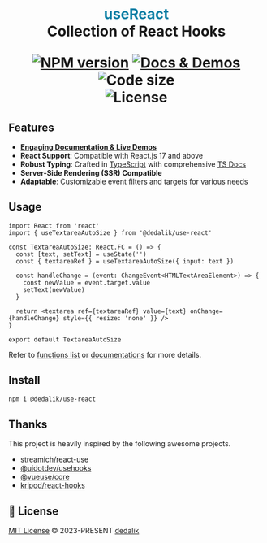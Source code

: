 <h1 align="center">
<span style="color:rgb(8, 126, 164)">useReact</span>
<br>
Collection of React Hooks
</p>

<p align="center">
<a href="https://www.npmjs.com/package/@dedalik/use-react" target="__blank"><img src="https://img.shields.io/npm/v/%40dedalik%2Fuse-react" alt="NPM version"></a>
<a href="https://usereact.org" target="__blank"><img src="https://img.shields.io/badge/documents%20&%20demos-8A2BE2" alt="Docs & Demos"></a>
<img alt="Code size" src="https://img.shields.io/github/languages/code-size/dedalik/use-react">
<br />
<img alt="License" src="https://img.shields.io/github/license/dedalik/use-react">

</p>

## Features

- [**Engaging Documentation & Live Demos**](https://usereact.org)
- **React Support**: Compatible with React.js 17 and above
- **Robust Typing**: Crafted in [TypeScript](https://www.typescriptlang.org/) with comprehensive [TS Docs](https://github.com/microsoft/tsdoc)
- **Server-Side Rendering (SSR) Compatible**
- **Adaptable**: Customizable event filters and targets for various needs

## Usage

```tsx
import React from 'react'
import { useTextareaAutoSize } from '@dedalik/use-react'

const TextareaAutoSize: React.FC = () => {
  const [text, setText] = useState('')
  const { textareaRef } = useTextareaAutoSize({ input: text })

  const handleChange = (event: ChangeEvent<HTMLTextAreaElement>) => {
    const newValue = event.target.value
    setText(newValue)
  }

  return <textarea ref={textareaRef} value={text} onChange={handleChange} style={{ resize: 'none' }} />
}

export default TextareaAutoSize
```

Refer to [functions list](https://usereact.org/functions) or [documentations](https://usereact.org/) for more details.

## Install

```bash
npm i @dedalik/use-react
```

## Thanks

This project is heavily inspired by the following awesome projects.

- [streamich/react-use](https://github.com/streamich/react-use)
- [@uidotdev/usehooks](https://usehooks.com/)
- [@vueuse/core](https://vueuse.org/)
- [kripod/react-hooks](https://github.com/kripod/react-hooks)

## 📄 License

[MIT License](https://github.com/dedalik/use-react/blob/main/LICENSE) © 2023-PRESENT [dedalik](https://github.com/dedalik)
